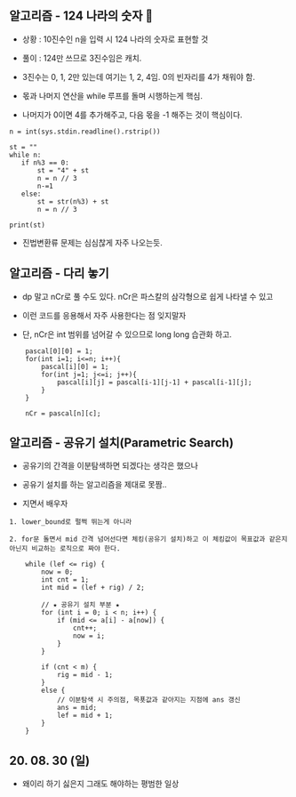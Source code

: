 ## 알고리즘 - 124 나라의 숫자 :panda_face:

 - 상황 : 10진수인 n을 입력 시 124 나라의 숫자로 표현할 것

 - 풀이 : 124만 쓰므로 3진수임은 캐치.

 - 3진수는 0, 1, 2만 있는데 여기는 1, 2, 4임. 0의 빈자리를 4가 채워야 함.

 - 몫과 나머지 연산을 while 루프를 돌며 시행하는게 핵심.

 - 나머지가 0이면 4를 추가해주고, 다음 몫을 -1 해주는 것이 핵심이다.
 ```
 n = int(sys.stdin.readline().rstrip())

st = ""
while n:
    if n%3 == 0:
        st = "4" + st
        n = n // 3
        n-=1
    else:
        st = str(n%3) + st
        n = n // 3

print(st)
```
 - 진법변환류 문제는 심심찮게 자주 나오는듯.

## 알고리즘 - 다리 놓기

 - dp 말고 nCr로 풀 수도 있다. nCr은 파스칼의 삼각형으로 쉽게 나타낼 수 있고

 - 이런 코드를 응용해서 자주 사용한다는 점 잊지말자

 - 단, nCr은 int 범위를 넘어갈 수 있으므로 long long 습관화 하고.

```
    pascal[0][0] = 1;
    for(int i=1; i<=n; i++){
        pascal[i][0] = 1;
        for(int j=1; j<=i; j++){
            pascal[i][j] = pascal[i-1][j-1] + pascal[i-1][j];
        }
    }

    nCr = pascal[n][c];
```

## 알고리즘 - 공유기 설치(Parametric Search)

 - 공유기의 간격을 이분탐색하면 되겠다는 생각은 했으나

 - 공유기 설치를 하는 알고리즘을 제대로 못짬..

 - 지면서 배우자

```
1. lower_bound로 펄쩍 뛰는게 아니라

2. for문 돌면서 mid 간격 넘어선다면 체킹(공유기 설치)하고 이 체킹값이 목표값과 같은지 아닌지 비교하는 로직으로 짜야 한다.

    while (lef <= rig) {
		now = 0;
		int cnt = 1;
		int mid = (lef + rig) / 2;

		// ★ 공유기 설치 부분 ★
		for (int i = 0; i < n; i++) {
			if (mid <= a[i] - a[now]) {
				cnt++;
				now = i;
			}
		}

		if (cnt < m) {
			rig = mid - 1;
		}
		else {
            // 이분탐색 시 주의점, 목푯값과 같아지는 지점에 ans 갱신
			ans = mid;
			lef = mid + 1;
		}
	}
```

## 20. 08. 30 (일)
 - 왜이리 하기 싫은지 그래도 해야하는 평범한 일상